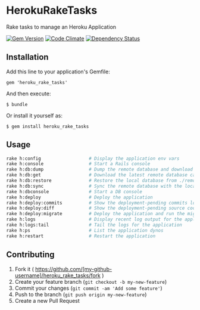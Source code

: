 # HerokuRakeTasks

Rake tasks to manage an Heroku Application

[![Gem Version](http://img.shields.io/gem/v/heroku_rake_tasks.svg)][gem]
[![Code Climate](http://img.shields.io/codeclimate/github/bencolon/heroku_rake_tasks.svg)][codeclimate]
[![Dependency Status](http://img.shields.io/gemnasium/bencolon/heroku_rake_tasks.svg)][gemnasium]

[gem]: https://rubygems.org/gems/heroku_rake_tasks
[codeclimate]: https://codeclimate.com/github/bencolon/heroku_rake_tasks
[gemnasium]: https://gemnasium.com/bencolon/heroku_rake_tasks

## Installation

Add this line to your application's Gemfile:

    gem 'heroku_rake_tasks'

And then execute:

    $ bundle

Or install it yourself as:

    $ gem install heroku_rake_tasks

## Usage

```bash
rake h:config                  # Display the application env vars
rake h:console                 # Start a Rails console
rake h:db:dump                 # Dump the remote database and download it to ./remote.dump
rake h:db:get                  # Download the latest remote database capture to ./remote.dump
rake h:db:restore              # Restore the local database from ./remote.dump
rake h:db:sync                 # Sync the remote database with the local one
rake h:dbconsole               # Start a DB console
rake h:deploy                  # Deploy the application
rake h:deploy:commits          # Show the deployment-pending commits log
rake h:deploy:diff             # Show the deployment-pending source code changes
rake h:deploy:migrate          # Deploy the application and run the migration(s)
rake h:logs                    # Display recent log output for the application
rake h:logs:tail               # Tail the logs for the application
rake h:ps                      # List the application dynos
rake h:restart                 # Restart the application
```

## Contributing

1. Fork it ( https://github.com/[my-github-username]/heroku_rake_tasks/fork )
2. Create your feature branch (`git checkout -b my-new-feature`)
3. Commit your changes (`git commit -am 'Add some feature'`)
4. Push to the branch (`git push origin my-new-feature`)
5. Create a new Pull Request
